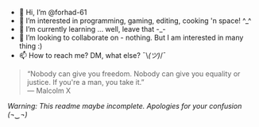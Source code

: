 - 👋 Hi, I’m @forhad-61
- 👀 I’m interested in programming, gaming, editing, cooking 'n space! ^_^
- 🌱 I’m currently learning ... well, leave that -_-
- 💞️ I’m looking to collaborate on - nothing. But I am interested in many thing :)
- 📫 How to reach me? DM, what else? ¯\\_(ツ)_/¯

> “Nobody can give you freedom. Nobody can give you equality or justice. If you're a man, you take it.”
<br>― Malcolm X

*Warning: This readme maybe incomplete. Apologies for your confusion (¬‿¬)*
<!---
forhad2002/forhad2002 is a ✨ special ✨ repository because its `README.md` (this file) appears on your GitHub profile.
You can click the Preview link to take a look at your changes.
--->
